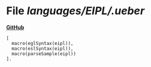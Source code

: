 # File _languages/EIPL/.ueber_
**[GitHub](https://github.com/softlang/yas/blob/master/languages/EIPL/.ueber)**
```
[
  macro(eglSyntax(eipl)),
  macro(eslSyntax(eipl)),
  macro(parseSample(eipl))
].
```
